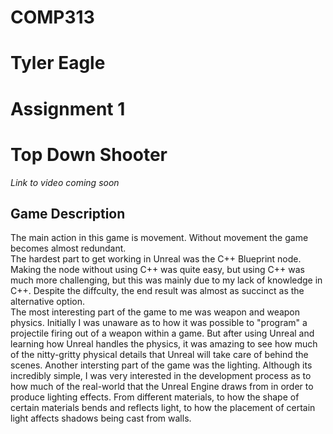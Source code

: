 # COMP313
# Tyler Eagle
# Assignment 1
# Top Down Shooter
*Link to video coming soon*

## Game Description
The main action in this game is movement. Without movement the game becomes almost redundant.\
The hardest part to get working in Unreal was the C++ Blueprint node. Making the node without using C++ was quite easy, but using C++ was much more challenging, but this was mainly due to my lack of knowledge in C++. Despite the diffculty, the end result was almost as succinct as the alternative option.\
The most interesting part of the game to me was weapon and weapon physics. Initially I was unaware as to how it was possible to "program" a projectile firing out of a weapon within a game. But after using Unreal and learning how Unreal handles the physics, it was amazing to see how much of the nitty-gritty physical details that Unreal will take care of behind the scenes. Another intersting part of the game was the lighting. Although its incredibly simple, I was very interested in the development process as to how much of the real-world that the Unreal Engine draws from in order to produce lighting effects. From different materials, to how the shape of certain materials bends and reflects light, to how the placement of certain light affects shadows being cast from walls.
